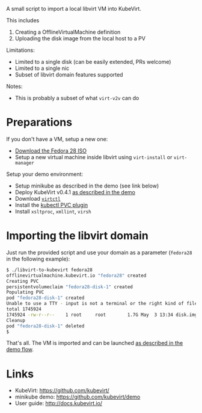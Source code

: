 
A small script to import a local libvirt VM into KubeVirt.

This includes

1. Creating a OfflineVirtualMachine definition
2. Uploading the disk image from the local host to a PV

Limitations:

- Limited to a single disk (can be easily extended, PRs welcome)
- Limited to a single nic
- Subset of libvirt domain features supported

Notes:

- This is probably a subset of what `virt-v2v` can do

# Preparations

If you don't have a VM, setup a new one:

- [Download the Fedora 28 ISO](https://getfedora.org/de/workstation/download/)
- Setup a new virtual machine inside libvirt using `virt-install` or
  `virt-manager`

Setup your demo environment:

- Setup minikube as described in the demo (see link below)
- Deploy KubeVirt v0.4.1 [as described in the demo](https://github.com/kubevirt/demo)
- Download [`virtctl`](https://github.com/kubevirt/kubevirt/releases)
- Install the [kubectl PVC plugin](https://github.com/fabiand/kubectl-plugin-pvc)
- Install `xsltproc`, `xmllint`, `virsh`

# Importing the libvirt domain

Just run the provided script and use your domain as a parameter (`fedora28` in
the following example):

```bash
$ ./libvirt-to-kubevirt fedora28
offlinevirtualmachine.kubevirt.io "fedora28" created
Creating PVC
persistentvolumeclaim "fedora28-disk-1" created
Populating PVC
pod "fedora28-disk-1" created
Unable to use a TTY - input is not a terminal or the right kind of file
total 1745924
1745924 -rw-r--r--    1 root     root        1.7G May  3 13:34 disk.img
Cleanup
pod "fedora28-disk-1" deleted
$
```

That's all. The VM is imported and can be launched [as described in the demo
flow](https://github.com/kubevirt/demo#deploy-a-virtualmachine).

# Links
- KubeVirt: https://github.com/kubevirt/
- minikube demo: https://github.com/kubevirt/demo
- User guide: http://docs.kubevirt.io/
